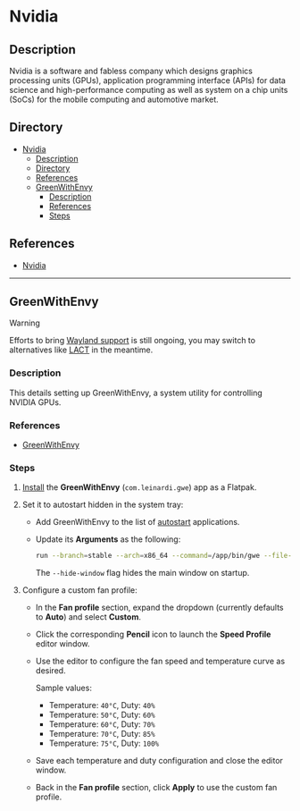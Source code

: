 # Nvidia

## Description

Nvidia is a software and fabless company which designs graphics processing units (GPUs), application programming interface (APIs) for data science and high-performance computing as well as system on a chip units (SoCs) for the mobile computing and automotive market.

## Directory

- [Nvidia](#nvidia)
  - [Description](#description)
  - [Directory](#directory)
  - [References](#references)
  - [GreenWithEnvy](#greenwithenvy)
    - [Description](#description-1)
    - [References](#references-1)
    - [Steps](#steps)

## References

- [Nvidia](https://www.nvidia.com)

---

## GreenWithEnvy

> [!WARNING]  
> Efforts to bring [Wayland support](https://gitlab.com/leinardi/gwe/-/merge_requests/80) is still ongoing, you may switch to alternatives like [LACT](lact.md) in the meantime.

### Description

This details setting up GreenWithEnvy, a system utility for controlling NVIDIA GPUs.

### References

- [GreenWithEnvy](https://gitlab.com/leinardi/gwe)

### Steps

1. [Install](flatpak.md#install) the **GreenWithEnvy** (`com.leinardi.gwe`) app as a Flatpak.

2. Set it to autostart hidden in the system tray:

    - Add GreenWithEnvy to the list of [autostart](autostart.md#add-application-to-autostart) applications.

    - Update its **Arguments** as the following:

        ```sh
        run --branch=stable --arch=x86_64 --command=/app/bin/gwe --file-forwarding com.leinardi.gwe --hide-window @@u %U @@
        ```

        The `--hide-window` flag hides the main window on startup.

3. Configure a custom fan profile:

    - In the **Fan profile** section, expand the dropdown (currently defaults to **Auto**) and select **Custom**.

    - Click the corresponding **Pencil** icon to launch the **Speed Profile** editor window.

    - Use the editor to configure the fan speed and temperature curve as desired.

        Sample values:

        - Temperature: `40°C`, Duty: `40%`
        - Temperature: `50°C`, Duty: `60%`
        - Temperature: `60°C`, Duty: `70%`
        - Temperature: `70°C`, Duty: `85%`
        - Temperature: `75°C`, Duty: `100%`

    - Save each temperature and duty configuration and close the editor window.

    - Back in the **Fan profile** section, click **Apply** to use the custom fan profile.
